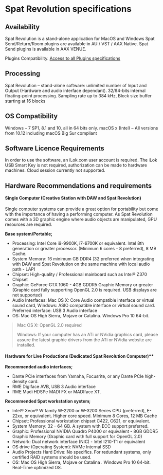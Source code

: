 # Spat Revolution specifications

## Availability

Spat Revolution is a stand-alone application for MacOS and Windows
Spat Send/Return/Room plugins are available in AU / VST / AAX Native. 
Spat Send plugins is available in AAX VENUE.

Plugins Compatibility.
[Access to all Plugins specifications](https://www.flux.audio/plugin-specifications/)

## Processing

Spat Revolution – stand-alone software:
unlimited number of Input and Output (Hardware and audio interface dependant).
32/64-bits internal floating-point processing.
Sampling rate up to 384 kHz, Block size buffer starting at 16 blocks
## OS Compatibility

Windows – 7 SP1, 8.1 and 10, all in 64 bits only.
macOS x (Intel) – All versions from 10.12 including macOS Big Sur compliant

## Software Licence Requirements

In order to use the software, an iLok.com user account is required. The iLok USB Smart Key is not required, authorization can be made to hardware machines. Cloud session currently not supported.

## Hardware Recommendations and requirements 
 
#### Single Computer (Creative Station with DAW and Spat Revolution) 

Single computer systems can provide a great option for portability but come with the importance of having a performing computer. As Spat Revolution comes with a 3D graphic engine where audio objects are manipulated, GPU resources are required. 

**Base system/Portable;**

* Processing: Intel Core i9-9900K, i7-9700K or equivalent. Intel 8th generation or greater processor. (Minimum 6 cores - 8 preferred), 8 MB Cache.
* System Memory: 16 minimum GB DDR4 (32 preferred when integrating with DAW and Spat Revolution on the same machine with local audio path - LAP) 
* Chipset: High-quality / Professional mainboard such as Intel® Z370 Chipset
* Graphic: GeForce GTX 1060 - 4GB GDDR5 Graphic Memory or greater (Graphic card fully supporting OpenGL 2.0 is required. USB displays are not supported)
* Audio Interfaces: Mac OS X: Core Audio compatible interface or virtual sound card, Windows: ASIO compatible interface or virtual sound card. Preferred interface: USB 3 Audio interface 
* OS: Mac OS High Sierra, Mojave or Catalina. Windows Pro 10 64-bit.
 
>  Mac OS X: OpenGL 2.0 required 
> 
>  Windows: If your computer has an ATi or NVidia graphics card, please assure the latest graphic drivers from the ATi or NVidia website are installed.

#### Hardware for Live Productions (Dedicated Spat Revolution Computer)**
 
**Recommended audio interfaces;**

* Dante PCIe interfaces from Yamaha, Focusrite, or any Dante PCIe high-density card.
* RME Digiface AVB, USB 3 Audio interface
* RME Madi HDSPe MADI FX or MADIface XT. 

**Recommended Spat workstation system;**

* Intel® Xeon® W family W-2200 or W-3200 Series CPU (preferred), E-22xx, or equivalent. Higher core speed. Minimum 8 Cores, 12 MB Cache
* Chipset: Professional workstation chipset C422, C621, or equivalent. 
* System Memory: 32 – 64 GB. A system with ECC support preferred.
* Graphic: Professional NVIDIA Quadro P4000 or equivalent - 8GB GDDR5 Graphic Memory (Graphic card with full support for OpenGL 2.0) 
* Network: Dual network interface (NIC) - Intel I210-T1 or equivalent 
* OS drive (Operating System): NVMe Internal SSD
* Audio Projects Hard Drive: No specifics. For redundant systems, only certified RAID systems should be used.
* OS: Mac OS High Sierra, Mojave or Catalina . Windows Pro 10 64-bit. Real-Time optimized OS.
